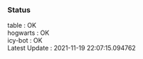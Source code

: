 ### Status


table : OK  
hogwarts : OK  
icy-bot : OK  
Latest Update : 2021-11-19 22:07:15.094762
